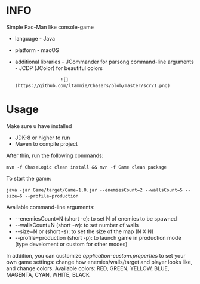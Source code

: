 # INFO
Simple Pac-Man like console-game


* language - Java
* platform - macOS
* additional libraries - JCommander for parsong command-line arguments
                       - JCDP (JColor) for beautiful colors
                       
                       ![](https://github.com/ltammie/Chasers/blob/master/scr/1.png)
                       
# Usage
Make sure u have installed 
* JDK-8 or higher to run
* Maven to compile project

After thin, run the following commands:
```
mvn -f ChaseLogic clean install && mvn -f Game clean package
```
To start the game:
```
java -jar Game/target/Game-1.0.jar --enemiesCount=2 --wallsCount=5 --size=6 --profile=production
```

Available command-line arguments:
* --enemiesCount=N (short -e): to set N of enemies to be spawned
* --wallsCount=N (short -w): to set number of walls
* --size=N or (short -s): to set the size of the map (N X N)
* --profile=production (short -p): to launch game in production mode (type develoment or custom for other modes)

In addition, you can customize *application-custom.properties* to set your own game settings: change how enemies/walls/target and player looks like, and change colors. Available colors: RED, GREEN, YELLOW, BLUE, MAGENTA, CYAN, WHITE, BLACK


